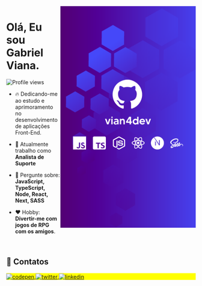 <img align="right" height="590em" src="./.github/vian4dev-card.png"/>
<h1 align="left">Olá, Eu sou Gabriel Viana.</h1>
<p align="left"> <img src="https://komarev.com/ghpvc/?username=vian4dev&color=green" alt="Profile views" /> </p>

- 🔥 Dedicando-me ao estudo e aprimoramento no desenvolvimento de aplicações Front-End.

- 🔭 Atualmente trabalho como **Analista de Suporte**

- 💬 Pergunte sobre: **JavaScript, TypeScript, Node, React, Next, SASS**

- ❤️ Hobby: **Divertir-me com jogos de RPG com os amigos**.

<br/>

## 🔖 Contatos

<p align="left" style="background:yellow">
<a href="https://instagram.com/viana.dev" target="_blank">
  <img align="center" src="https://img.shields.io/badge/-Instagram-05122A?style=flat&logo=instagram" alt="codepen"/>
</a>
<a href="http://linkedin.com/in/vianadev" target="_blank">
  <img align="center" src="https://img.shields.io/badge/-Linkedin-05122A?style=flat&logo=linkedin" alt="twitter"/>  
</a>
<a href="https://t.me/vian4dev" target="_blank">
  <img align="center" src="https://img.shields.io/badge/-Telegram-05122A?style=flat&logo=telegram" alt="linkedin"/>
</a>
</p>
